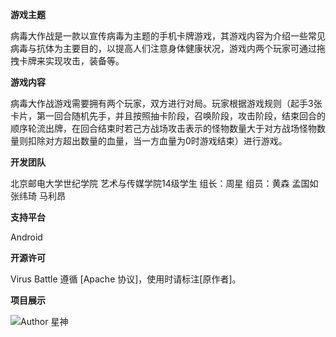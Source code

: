  **游戏主题** 

病毒大作战是一款以宣传病毒为主题的手机卡牌游戏，其游戏内容为介绍一些常见病毒与抗体为主要目的，以提高人们注意身体健康状况，游戏内两个玩家可通过拖拽卡牌来实现攻击，装备等。

 **游戏内容** 

病毒大作战游戏需要拥有两个玩家，双方进行对局。玩家根据游戏规则（起手3张卡片，第一回合随机先手，并且按照抽卡阶段，召唤阶段，攻击阶段，结束回合的顺序轮流出牌，在回合结束时若己方战场攻击表示的怪物数量大于对方战场怪物数量则扣除对方超出数量的血量，当一方血量为0时游戏结束）进行游戏。

 **开发团队** 

北京邮电大学世纪学院
艺术与传媒学院14级学生
组长：周星
组员：黄森
      孟国如
      张纬琦
      马利昂

 **支持平台** 

Android

 **开源许可** 

Virus Battle 遵循 [Apache 协议]，使用时请标注[原作者]。

 **项目展示** 

![Author 星神](https://git.oschina.net/uploads/images/2017/0625/124600_f6686ecb_333485.png "Virus Battle")